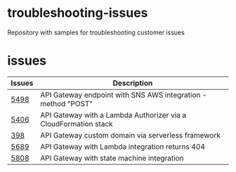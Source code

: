 # troubleshooting-issues
Repository with samples for troubleshooting customer issues

# issues

Issues | Description
---    | ---
[5498](https://github.com/localstack/localstack/issues/5498) | API Gateway endpoint with SNS AWS integration - method "POST"
[5406](https://github.com/localstack/localstack/issues/5406) | API Gateway with a Lambda Authorizer via a CloudFormation stack
[398](https://github.com/localstack/localstack-ext/issues/398) | API Gateway custom domain via serverless framework
[5689](https://github.com/localstack/troubleshooting-issues/tree/main/issue_5689) | API Gateway with Lambda integration returns 404
[5808](https://github.com/localstack/troubleshooting-issues/tree/main/issue_5808) | API Gateway with state machine integration
